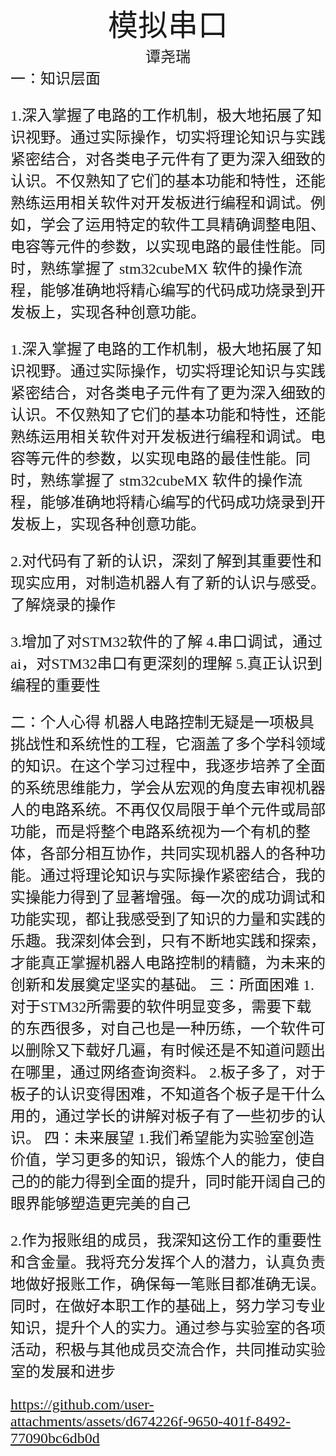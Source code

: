 #
<center><font face ="楷体" size=300>模拟串口</font></center>

<center><font  face="楷体" size=5> 谭尧瑞</font></center>
<font face="楷体" size=5>一：知识层面



1.深入掌握了电路的工作机制，极大地拓展了知识视野。通过实际操作，切实将理论知识与实践紧密结合，对各类电子元件有了更为深入细致的认识。不仅熟知了它们的基本功能和特性，还能熟练运用相关软件对开发板进行编程和调试。例如，学会了运用特定的软件工具精确调整电阻、电容等元件的参数，以实现电路的最佳性能。同时，熟练掌握了 stm32cubeMX 软件的操作流程，能够准确地将精心编写的代码成功烧录到开发板上，实现各种创意功能。

1.深入掌握了电路的工作机制，极大地拓展了知识视野。通过实际操作，切实将理论知识与实践紧密结合，对各类电子元件有了更为深入细致的认识。不仅熟知了它们的基本功能和特性，还能熟练运用相关软件对开发板进行编程和调试。电容等元件的参数，以实现电路的最佳性能。同时，熟练掌握了 stm32cubeMX 软件的操作流程，能够准确地将精心编写的代码成功烧录到开发板上，实现各种创意功能。


2.对代码有了新的认识，深刻了解到其重要性和现实应用，对制造机器人有了新的认识与感受。了解烧录的操作

3.增加了对STM32软件的了解
4.串口调试，通过ai，对STM32串口有更深刻的理解
5.真正认识到编程的重要性

<font face="楷体" size=5>二：个人心得
机器人电路控制无疑是一项极具挑战性和系统性的工程，它涵盖了多个学科领域的知识。在这个学习过程中，我逐步培养了全面的系统思维能力，学会从宏观的角度去审视机器人的电路系统。不再仅仅局限于单个元件或局部功能，而是将整个电路系统视为一个有机的整体，各部分相互协作，共同实现机器人的各种功能。通过将理论知识与实际操作紧密结合，我的实操能力得到了显著增强。每一次的成功调试和功能实现，都让我感受到了知识的力量和实践的乐趣。我深刻体会到，只有不断地实践和探索，才能真正掌握机器人电路控制的精髓，为未来的创新和发展奠定坚实的基础。
<font face="楷体" size=5>三：所面困难
1.对于STM32所需要的软件明显变多，需要下载的东西很多，对自己也是一种历练，一个软件可以删除又下载好几遍，有时候还是不知道问题出在哪里，通过网络查询资料。
2.板子多了，对于板子的认识变得困难，不知道各个板子是干什么用的，通过学长的讲解对板子有了一些初步的认识。
 <font face="楷体" size=5>四：未来展望
 1.我们希望能为实验室创造价值，学习更多的知识，锻炼个人的能力，使自己的的能力得到全面的提升，同时能开阔自己的眼界能够塑造更完美的自己

 2.作为报账组的成员，我深知这份工作的重要性和含金量。我将充分发挥个人的潜力，认真负责地做好报账工作，确保每一笔账目都准确无误。同时，在做好本职工作的基础上，努力学习专业知识，提升个人的实力。通过参与实验室的各项活动，积极与其他成员交流合作，共同推动实验室的发展和进步

 













https://github.com/user-attachments/assets/d674226f-9650-401f-8492-77090bc6db0d










